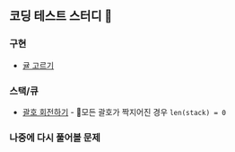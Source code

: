 ## 코딩 테스트 스터디 🦅

### 구현
* [귤 고르기](https://school.programmers.co.kr/learn/courses/30/lessons/138476)
### 스택/큐
* [괄호 회전하기](https://school.programmers.co.kr/learn/courses/30/lessons/76502) - 🚨모든 괄호가 짝지어진 경우 `len(stack) = 0`

### 나중에 다시 풀어볼 문제
